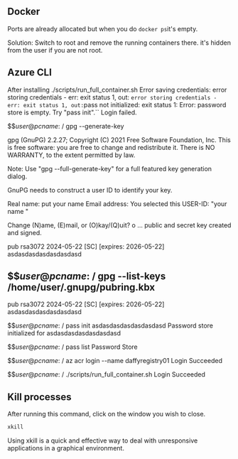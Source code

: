 ## Docker

Ports are already allocated but when you do `docker ps`it's empty.

Solution:
Switch to root and remove the running containers there. it's hidden from the user if you are not root.

## Azure CLI

After installing
./scripts/run_full_container.sh
Error saving credentials: error storing credentials - err: exit status 1, out: `error storing credentials - err: exit status 1, out:`pass not initialized: exit status 1: Error: password store is empty. Try "pass init".``
Login failed.

$$$user@pcname:~/$ gpg --generate-key

gpg (GnuPG) 2.2.27; Copyright (C) 2021 Free Software Foundation, Inc.
This is free software: you are free to change and redistribute it.
There is NO WARRANTY, to the extent permitted by law.

Note: Use "gpg --full-generate-key" for a full featured key generation dialog.

GnuPG needs to construct a user ID to identify your key.

Real name: put your name
Email address:
You selected this USER-ID:
    "your name <youremail>"

Change (N)ame, (E)mail, or (O)kay/(Q)uit? o
...
public and secret key created and signed.

pub   rsa3072 2024-05-22 [SC] [expires: 2026-05-22]
      asdasdasdasdasdasdasd

$$$user@pcname:~/$ gpg --list-keys
/home/user/.gnupg/pubring.kbx
-------------------------------

pub   rsa3072 2024-05-22 [SC] [expires: 2026-05-22]
      asdasdasdasdasdasdasd

$$$user@pcname:~/$ pass init asdasdasdasdasdasdasd
Password store initialized for asdasdasdasdasdasdasd

$$$user@pcname:~/$ pass list
Password Store

$$$user@pcname:~/$ az acr login --name daffyregistry01
Login Succeeded

$$$user@pcname:~/$ ./scripts/run_full_container.sh
Login Succeeded

## Kill processes

After running this command, click on the window you wish to close.

```bash
xkill
```

Using xkill is a quick and effective way to deal with unresponsive applications in a graphical environment.
